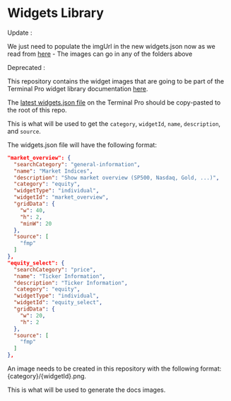 # Widgets Library

Update :

We just need to populate the imgUrl in the new widgets.json now as we read from [here](https://pro.openbb.co/assets/data/widgets.json) - The images can go in any of the folders above

Deprecated :

This repository contains the widget images that are going to be part of the Terminal Pro widget library documentation [here](https://docs.openbb.co/pro/widgets-library).

The [latest widgets.json file](https://github.com/OpenBB-finance/terminalpro/blob/colinsmh/src/lib/widgets.json) on the Terminal Pro should be copy-pasted to the root of this repo.

This is what will be used to get the `category`, `widgetId`, `name`, `description`, and `source`.

The widgets.json file will have the following format:

```json
"market_overview": {
  "searchCategory": "general-information",
  "name": "Market Indices",
  "description": "Show market overview (SP500, Nasdaq, Gold, ...)",
  "category": "equity",
  "widgetType": "individual",
  "widgetId": "market_overview",
  "gridData": {
    "w": 40,
    "h": 2,
    "minW": 20
  },
  "source": [
    "fmp"
  ]
},
"equity_select": {
  "searchCategory": "price",
  "name": "Ticker Information",
  "description": "Ticker Information",
  "category": "equity",
  "widgetType": "individual",
  "widgetId": "equity_select",
  "gridData": {
    "w": 20,
    "h": 2
  },
  "source": [
    "fmp"
  ]
},
```

An image needs to be created in this repository with the following format: {category}/{widgetId}.png.

This is what will be used to generate the docs images.
